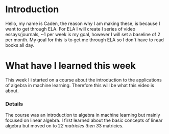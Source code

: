 # Introduction
Hello, my name is Caden, the reason why I am making these, is because I want to get through ELA. For ELA I will create I series of video essays/journals, ~1 per week is my goal, however I will set a baseline of 2 per month.
My goal for this is to get me through ELA so I don't have to read books all day.

# What have I learned this week
This week I i started on a course about the introduction to the applications of algebra in machine learning.
Therefore this will be what this video is about.

### Details
The course was an introduction to algebra in machine learning but mainly focused on linear algebra.
I first learned about the basic concepts of linear algebra but moved on to 2*2 matricies then 3*3 matricies.
